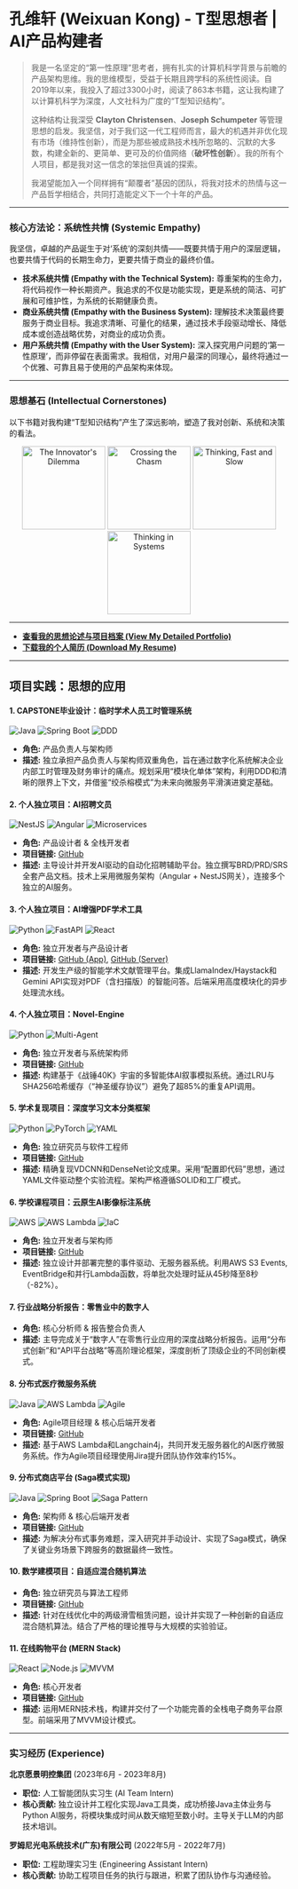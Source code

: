 # 孔维轩 (Weixuan Kong) - T型思想者 | AI产品构建者

> 我是一名坚定的“第一性原理”思考者，拥有扎实的计算机科学背景与前瞻的产品架构思维。我的思维模型，受益于长期且跨学科的系统性阅读。自2019年以来，我投入了超过3300小时，阅读了863本书籍，这让我构建了以计算机科学为深度，人文社科为广度的“T型知识结构”。
> 
> 这种结构让我深受 **Clayton Christensen**、**Joseph Schumpeter** 等管理思想的启发。我坚信，对于我们这一代工程师而言，最大的机遇并非优化现有市场（维持性创新），而是为那些被成熟技术栈所忽略的、沉默的大多数，构建全新的、更简单、更可及的价值网络（**破坏性创新**）。我的所有个人项目，都是我对这一信念的笨拙但真诚的探索。
> 
> 我渴望能加入一个同样拥有“颠覆者”基因的团队，将我对技术的热情与这一产品哲学相结合，共同打造能定义下一个十年的产品。

---

### 核心方法论：系统性共情 (Systemic Empathy)

我坚信，卓越的产品诞生于对‘系统’的深刻共情——既要共情于用户的深层逻辑，也要共情于代码的长期生命力，更要共情于商业的最终价值。

*   **技术系统共情 (Empathy with the Technical System):** 尊重架构的生命力，将代码视作一种长期资产。我追求的不仅是功能实现，更是系统的简洁、可扩展和可维护性，为系统的长期健康负责。
*   **商业系统共情 (Empathy with the Business System):** 理解技术决策最终要服务于商业目标。我追求清晰、可量化的结果，通过技术手段驱动增长、降低成本或创造战略优势，对商业的成功负责。
*   **用户系统共情 (Empathy with the User System):** 深入探究用户问题的‘第一性原理’，而非停留在表面需求。我相信，对用户最深的同理心，最终将通过一个优雅、可靠且易于使用的产品架构来体现。

---

### 思想基石 (Intellectual Cornerstones)

以下书籍对我构建“T型知识结构”产生了深远影响，塑造了我对创新、系统和决策的看法。

<p align="center">
  <a href="https://www.goodreads.com/book/show/22572.The_Innovator_s_Dilemma"><img src="https://images.gr-assets.com/books/1430064648l/22572.jpg" width="150" alt="The Innovator's Dilemma"></a>
  <a href="https://www.goodreads.com/book/show/7021.Crossing_the_Chasm"><img src="https://images.gr-assets.com/books/1347348983l/7021.jpg" width="150" alt="Crossing the Chasm"></a>
  <a href="https://www.goodreads.com/book/show/11772.Thinking_Fast_and_Slow"><img src="https://images.gr-assets.com/books/1348858223l/11772.jpg" width="150" alt="Thinking, Fast and Slow"></a>
  <a href="https://www.goodreads.com/book/show/382594.Thinking_in_Systems"><img src="https://images.gr-assets.com/books/1435828458l/382594.jpg" width="150" alt="Thinking in Systems"></a>
</p>

---

*   [**查看我的思想论述与项目档案 (View My Detailed Portfolio)**](https://jackela.github.io/Jackela/)
*   [**下载我的个人简历 (Download My Resume)**](https://github.com/Jackela/Jackela/raw/main/简历.pdf)

---

## 项目实践：思想的应用

#### 1. CAPSTONE毕业设计：临时学术人员工时管理系统
![Java](https://img.shields.io/badge/Java-ED8B00?logo=openjdk&logoColor=white) ![Spring Boot](https://img.shields.io/badge/Spring_Boot-6DB33F?logo=spring-boot&logoColor=white) ![DDD](https://img.shields.io/badge/DDD-Architecture-blue)
*   **角色:** 产品负责人与架构师
*   **描述:** 独立承担产品负责人与架构师双重角色，旨在通过数字化系统解决企业内部工时管理及财务审计的痛点。规划采用“模块化单体”架构，利用DDD和清晰的限界上下文，并借鉴“绞杀榕模式”为未来向微服务平滑演进奠定基础。

#### 2. 个人独立项目：AI招聘文员
![NestJS](https://img.shields.io/badge/NestJS-E0234E?logo=nestjs&logoColor=white) ![Angular](https://img.shields.io/badge/Angular-DD0031?logo=angular&logoColor=white) ![Microservices](https://img.shields.io/badge/Microservices-Architecture-blue)
*   **角色:** 产品设计者 & 全栈开发者
*   **项目链接:** [GitHub](https://github.com/Jackela/ai-recruitment-clerk)
*   **描述:** 主导设计并开发AI驱动的自动化招聘辅助平台。独立撰写BRD/PRD/SRS全套产品文档。技术上采用微服务架构（Angular + NestJS网关），连接多个独立的AI服务。

#### 3. 个人独立项目：AI增强PDF学术工具
![Python](https://img.shields.io/badge/Python-3776AB?logo=python&logoColor=white) ![FastAPI](https://img.shields.io/badge/FastAPI-009688?logo=fastapi&logoColor=white) ![React](https://img.shields.io/badge/React-20232A?logo=react&logoColor=61DAFB)
*   **角色:** 独立开发者与产品设计者
*   **项目链接:** [GitHub (App)](https://github.com/Jackela/ai_enhanced_pdf_scholar), [GitHub (Server)](https://github.com/Jackela/mcp-academic-rag-server)
*   **描述:** 开发生产级的智能学术文献管理平台。集成LlamaIndex/Haystack和Gemini API实现对PDF（含扫描版）的智能问答。后端采用高度模块化的异步处理流水线。

#### 4. 个人独立项目：Novel-Engine
![Python](https://img.shields.io/badge/Python-3776AB?logo=python&logoColor=white) ![Multi-Agent](https://img.shields.io/badge/Multi_Agent-System-blue)
*   **角色:** 独立开发者与系统架构师
*   **项目链接:** [GitHub](https://github.com/Jackela/Novel-Engine)
*   **描述:** 构建基于《战锤40K》宇宙的多智能体AI叙事模拟系统。通过LRU与SHA256哈希缓存（“神圣缓存协议”）避免了超85%的重复API调用。

#### 5. 学术复现项目：深度学习文本分类框架
![Python](https://img.shields.io/badge/Python-3776AB?logo=python&logoColor=white) ![PyTorch](https://img.shields.io/badge/PyTorch-EE4C2C?logo=pytorch&logoColor=white) ![YAML](https://img.shields.io/badge/YAML-CB171E?logo=yaml&logoColor=white)
*   **角色:** 独立研究员与软件工程师
*   **项目链接:** [GitHub](https://github.com/Jackela/Project5)
*   **描述:** 精确复现VDCNN和DenseNet论文成果。采用“配置即代码”思想，通过YAML文件驱动整个实验流程。架构严格遵循SOLID和工厂模式。

#### 6. 学校课程项目：云原生AI影像标注系统
![AWS](https://img.shields.io/badge/AWS-232F3E?logo=amazonaws&logoColor=white) ![AWS Lambda](https://img.shields.io/badge/Lambda-FF9900?logo=aws-lambda&logoColor=white) ![IaC](https://img.shields.io/badge/IaC-CloudFormation-orange)
*   **角色:** 独立开发者与架构师
*   **项目链接:** [GitHub](https://github.com/Jackela/COMP5349)
*   **描述:** 独立设计并部署完整的事件驱动、无服务器系统。利用AWS S3 Events, EventBridge和并行Lambda函数，将单批次处理时延从45秒降至8秒（-82%）。

#### 7. 行业战略分析报告：零售业中的数字人
*   **角色:** 核心分析师 & 报告整合负责人
*   **描述:** 主导完成关于“数字人”在零售行业应用的深度战略分析报告。运用“分布式创新”和“API平台战略”等高阶理论框架，深度剖析了顶级企业的不同创新模式。

#### 8. 分布式医疗微服务系统
![Java](https://img.shields.io/badge/Java-ED8B00?logo=openjdk&logoColor=white) ![AWS Lambda](https://img.shields.io/badge/Lambda-FF9900?logo=aws-lambda&logoColor=white) ![Agile](https://img.shields.io/badge/Agile-Jira-blue)
*   **角色:** Agile项目经理 & 核心后端开发者
*   **项目链接:** [GitHub](https://github.com/Jackela/ELEC5620-Doctor-Service)
*   **描述:** 基于AWS Lambda和Langchain4j，共同开发无服务器化的AI医疗微服务系统。作为Agile项目经理使用Jira提升团队协作效率约15%。

#### 9. 分布式商店平台 (Saga模式实现)
![Java](https://img.shields.io/badge/Java-ED8B00?logo=openjdk&logoColor=white) ![Spring Boot](https://img.shields.io/badge/Spring_Boot-6DB33F?logo=spring-boot&logoColor=white) ![Saga Pattern](https://img.shields.io/badge/Saga-Pattern-blue)
*   **角色:** 架构师 & 核心后端开发者
*   **项目链接:** [GitHub](https://github.com/Jackela/sydney-comp5348-group-project-showcase)
*   **描述:** 为解决分布式事务难题，深入研究并手动设计、实现了Saga模式，确保了关键业务场景下跨服务的数据最终一致性。

#### 10. 数学建模项目：自适应混合随机算法
*   **角色:** 独立研究员与算法工程师
*   **项目链接:** [GitHub](https://github.com/Jackela/CS29)
*   **描述:** 针对在线优化中的两级滑雪租赁问题，设计并实现了一种创新的自适应混合随机算法。结合了严格的理论推导与大规模的实验验证。

#### 11. 在线购物平台 (MERN Stack)
![React](https://img.shields.io/badge/React-20232A?logo=react&logoColor=61DAFB) ![Node.js](https://img.shields.io/badge/Node.js-43853D?logo=node.js&logoColor=white) ![MVVM](https://img.shields.io/badge/MVVM-Architecture-blue)
*   **角色:** 核心开发者
*   **项目链接:** [GitHub](https://github.com/Jackela/sydney-tut9-g5-oldphonesales-showcase)
*   **描述:** 运用MERN技术栈，构建并交付了一个功能完善的全栈电子商务平台原型。前端采用了MVVM设计模式。

---
### 实习经历 (Experience)

**北京愿景明控集团** (2023年6月 - 2023年8月)
*   **职位:** 人工智能团队实习生 (AI Team Intern)
*   **核心贡献:** 独立设计并工程化实现Java工具类，成功桥接Java主体业务与Python AI服务，将模块集成时间从数天缩短至数小时。主导关于LLM的内部技术培训。

**罗姆尼光电系统技术(广东)有限公司** (2022年5月 - 2022年7月)
*   **职位:** 工程助理实习生 (Engineering Assistant Intern)
*   **核心贡献:** 协助工程项目任务的执行与跟进，积累了团队协作与沟通经验。
